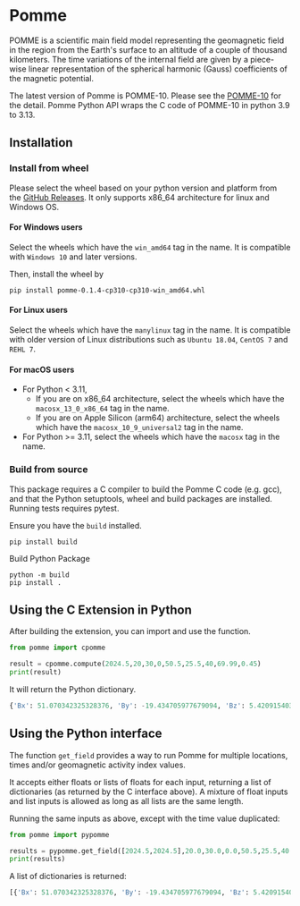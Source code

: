 # Pomme 

POMME is a scientific main field model representing the geomagnetic field in the region from the Earth's surface to an altitude of a couple of thousand kilometers. 
The time variations of the internal field are given by a piece-wise linear representation of the spherical harmonic (Gauss) coefficients of the magnetic potential.

The latest version of Pomme is POMME-10. Please see the [POMME-10](https://geomag.colorado.edu/index.php/pomme-10-magnetic-model-of-the-earth) for the detail. Pomme Python API wraps the C code of POMME-10 in python 3.9 to 3.13.

## Installation

### Install from wheel

Please select the wheel based on your python version and platform from the [GitHub Releases](https://github.com/CIRES-Geomagnetism/Pomme/releases). It only supports x86_64 architecture for linux and Windows OS.

#### For Windows users

Select the wheels which have the `win_amd64` tag in the name. It is compatible with `Windows 10` and later versions.

Then, install the wheel by
```commandline
pip install pomme-0.1.4-cp310-cp310-win_amd64.whl
```
#### For Linux users

Select the wheels which have the `manylinux` tag in the name. It is compatible with older version of Linux distributions such as `Ubuntu 18.04`, `CentOS 7` and `REHL 7`.

#### For macOS users

- For Python < 3.11, 
  - If you are on x86_64 architecture, select the wheels which have the `macosx_13_0_x86_64` tag in the name.
  - If you are on Apple Silicon (arm64) architecture, select the wheels which have the `macosx_10_9_universal2` tag in the name.
- For Python >= 3.11, select the wheels which have the `macosx` tag in the name.


### Build from source
This package requires a C compiler to build the Pomme C code (e.g. gcc), and that the Python setuptools, wheel and build packages are installed. Running tests requires pytest.



Ensure you have the `build` installed.
```commandline
pip install build
```
Build Python Package
```commandline
python -m build
pip install .
```
## Using the C Extension in Python
After building the extension, you can import and use the function.

```python
from pomme import cpomme

result = cpomme.compute(2024.5,20,30,0,50.5,25.5,40,69.99,0.45)
print(result)
```
It will return the Python dictionary.
```python
{'Bx': 51.070342325328376, 'By': -19.434705977679094, 'Bz': 5.4209154034177285, 'Bh': 49.5246766288401, 'Bf': 46.928721256037534, 'Bdec': -0.037527083681935025, 'Binc': -0.0244606748919729}
```

## Using the Python interface
The function `get_field` provides a way to run Pomme for multiple locations, times and/or geomagnetic activity index values. 

It accepts either floats or lists of floats for each input, returning a list of dictionaries (as returned by the C interface above). A mixture of float inputs and list inputs is allowed as long as all lists are the same length.

Running the same inputs as above, except with the time value duplicated:
```python
from pomme import pypomme

results = pypomme.get_field([2024.5,2024.5],20.0,30.0,0.0,50.5,25.5,40.0,69.99,0.45)
print(results)
```

A list of dictionaries is returned:
```python
[{'Bx': 51.070342325328376, 'By': -19.434705977679094, 'Bz': 5.4209154034177285, 'Bh': 49.5246766288401, 'Bf': 46.928721256037534, 'Bdec': -0.037527083681935025, 'Binc': -0.0244606748919729},{'Bx': 51.070342325328376, 'By': -19.434705977679094, 'Bz': 5.4209154034177285, 'Bh': 49.5246766288401, 'Bf': 46.928721256037534, 'Bdec': -0.037527083681935025, 'Binc': -0.0244606748919729}]
```

